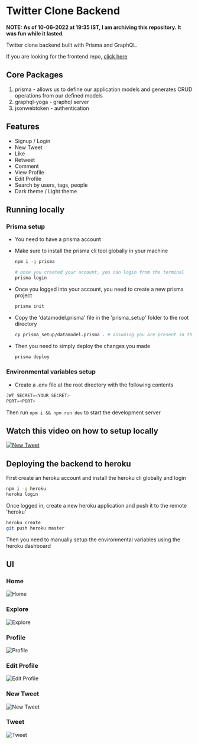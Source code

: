 # Twitter Clone Backend

**NOTE: As of 10-06-2022 at 19:35 IST, I am archiving this repository. It was fun while it lasted**.

Twitter clone backend built with Prisma and GraphQL.

If you are looking for the frontend repo, [click here](https://github.com/manikandanraji/twitter-clone-frontend)

## Core Packages

1. prisma - allows us to define our application models and generates CRUD operations from our defined models
2. graphql-yoga - graphql server
3. jsonwebtoken - authentication

## Features

- Signup / Login
- New Tweet
- Like
- Retweet
- Comment
- View Profile
- Edit Profile
- Search by users, tags, people
- Dark theme / Light theme

## Running locally

### Prisma setup

- You need to have a prisma account
- Make sure to install the prisma cli tool globally in your machine

	```bash
	npm i -g prisma

	# once you created your account, you can login from the terminal
	prisma login
	```

- Once you logged into your account, you need to create a new prisma project

	```bash
	prisma init 
	```

- Copy the 'datamodel.prisma' file in the 'prisma_setup' folder to the root directory

	```bash
	cp prisma_setup/datamodel.prisma . # assuming you are present in the root directory
	```

- Then you need to simply deploy the changes you made

	```bash
	prisma deploy
	```

### Environmental variables setup

- Create a .env file at the root directory with the following contents

```javascript
JWT_SECRET=<YOUR_SECRET>
PORT=<PORT>
```

Then run <code>npm i && npm run dev</code> to start the development server

## Watch this video on how to setup locally

[![New Tweet](screenshots/new_tweet.png)](http://www.youtube.com/watch?v=d0bUTj56bDU "Twitter Clone Setup")


## Deploying the backend to heroku

First create an heroku account and install the heroku cli globally and login

```bash
npm i -g heroku
heroku login
```

Once logged in, create a new heroku application and push it to the remote 'heroku'

```bash
heroku create
git push heroku master
```

Then you need to manually setup the environmental variables using the heroku dashboard

## UI

### Home
![Home](screenshots/home.png)

### Explore
![Explore](screenshots/explore.png)

### Profile
![Profile](screenshots/profile.png)

### Edit Profile
![Edit Profile](screenshots/edit_profile.png)

### New Tweet
![New Tweet](screenshots/new_tweet.png)

### Tweet
![Tweet](screenshots/tweet.png)
